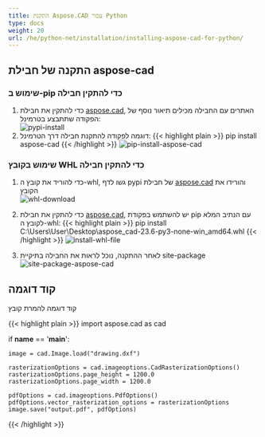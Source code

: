 ```yaml
---
title: התקנת Aspose.CAD עבור Python
type: docs
weight: 20
url: /he/python-net/installation/installing-aspose-cad-for-python/
---
```


## **התקנה של חבילת aspose-cad**

### שימוש ב-pip כדי להתקין חבילה

1. כדי להתקין את חבילת [aspose.cad](https://pypi.org/project/aspose-cad/), האתרים עם החבילה מכילים תיאור נוסף של הפקודה שתתבצע בטרמינל:<br/>
![pypi-install](/cad/_assets/python-net/install/pypi-aspose-cad.png)
1. דוגמה לפקודה להתקנת חבילה דרך הטרמינל:
{{< highlight plain >}}
pip install aspose-cad
{{< /highlight >}}
![pip-install-aspose-cad](/cad/_assets/python-net/install/pip-install-aspose.png)

### שימוש בקובץ WHL כדי להתקין חבילה

1. כדי להוריד את קובץ ה-whl, גשו לדף pypi של חבילת [aspose.cad](https://pypi.org/project/aspose-cad/#files) והורידו את הקובץ<br/>
![whl-download](/cad/_assets/python-net/install/download-whl-file.png)<br/>
1. כדי להתקין את חבילת [aspose.cad](https://pypi.org/project/aspose-cad/), יש להשתמש בפקודת pip עם הנתיב המלא לקובץ ה-whl:
{{< highlight plain >}}
pip install C:\Users\User\Desktop\aspose_cad-23.6-py3-none-win_amd64.whl
{{< /highlight >}}
![install-whl-file](/cad/_assets/python-net/install/install-whl-file-terminal.png)

1. לאחר ההתקנה, נוכל לראות את החבילה בתיקיית site-package<br/>
![site-package-aspose-cad](/cad/_assets/python-net/install/site-package-aspose.png)

## קוד דוגמה
קוד דוגמה להמרת קובץ

{{< highlight plain >}}
import aspose.cad as cad

if __name__ == '__main__':
    
    image = cad.Image.load("drawing.dxf")

    rasterizationOptions = cad.imageoptions.CadRasterizationOptions()
    rasterizationOptions.page_height = 1200.0
    rasterizationOptions.page_width = 1200.0
    
    pdfOptions = cad.imageoptions.PdfOptions()
    pdfOptions.vector_rasterization_options = rasterizationOptions
    image.save("output.pdf", pdfOptions)
{{< /highlight >}}
